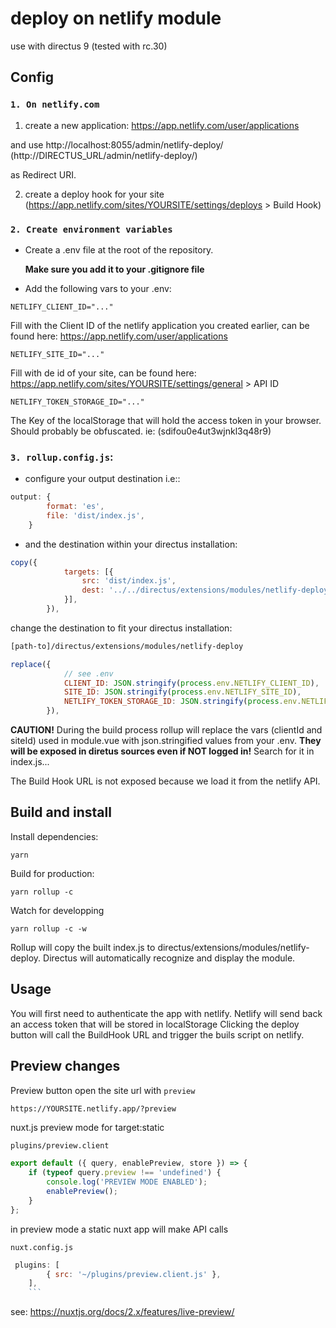 # deploy on netlify module

use with directus 9 (tested with rc.30)

## Config

### `1. On netlify.com`

1. create a new application: https://app.netlify.com/user/applications

and use http://localhost:8055/admin/netlify-deploy/ (http://DIRECTUS_URL/admin/netlify-deploy/)

as Redirect URI.

2. create a deploy hook for your site (https://app.netlify.com/sites/YOURSITE/settings/deploys > Build Hook)

### `2. Create environment variables`

-   Create a .env file at the root of the repository.

    **Make sure you add it to your .gitignore file**

-   Add the following vars to your .env:

```
NETLIFY_CLIENT_ID="..."
```

Fill with the Client ID of the netlify application you created earlier, can be found here: https://app.netlify.com/user/applications

```
NETLIFY_SITE_ID="..."
```

Fill with de id of your site, can be found here: https://app.netlify.com/sites/YOURSITE/settings/general > API ID

```
NETLIFY_TOKEN_STORAGE_ID="..."
```

The Key of the localStorage that will hold the access token in your browser. Should probably be obfuscated. ie: (sdifou0e4ut3wjnkl3q48r9)

### `3. rollup.config.js`:

-   configure your output destination i.e::

```js
output: {
        format: 'es',
        file: 'dist/index.js',
    }
```

-   and the destination within your directus installation:

```js
copy({
            targets: [{
                src: 'dist/index.js',
                dest: '../../directus/extensions/modules/netlify-deploy'
            }],
        }),
```

change the destination to fit your directus installation:

```html
[path-to]/directus/extensions/modules/netlify-deploy
```

```js
replace({
            // see .env
            CLIENT_ID: JSON.stringify(process.env.NETLIFY_CLIENT_ID),
            SITE_ID: JSON.stringify(process.env.NETLIFY_SITE_ID),
            NETLIFY_TOKEN_STORAGE_ID: JSON.stringify(process.env.NETLIFY_TOKEN_STORAGE_ID),
        }),
```

**CAUTION!**
During the build process rollup will replace the vars (clientId and siteId) used in module.vue with json.stringified values from your .env.
**They will be exposed in diretus sources even if NOT logged in!** Search for it in index.js...

The Build Hook URL is not exposed because we load it from the netlify API.

## Build and install

Install dependencies:

```
yarn
```

Build for production:

```
yarn rollup -c
```

Watch for developping

```
yarn rollup -c -w
```

Rollup will copy the built index.js to directus/extensions/modules/netlify-deploy.
Directus will automatically recognize and display the module.

## Usage

You will first need to authenticate the app with netlify.
Netlify will send back an access token that will be stored in localStorage
Clicking the deploy button will call the BuildHook URL and trigger the buils script on netlify.

## Preview changes

Preview button open the site url with `preview`

```html
https://YOURSITE.netlify.app/?preview
```

nuxt.js preview mode for target:static

`plugins/preview.client`

```js
export default ({ query, enablePreview, store }) => {
    if (typeof query.preview !== 'undefined') {
        console.log('PREVIEW MODE ENABLED');
        enablePreview();
    }
};
```

in preview mode a static nuxt app will make API calls

`nuxt.config.js`

````js
 plugins: [
        { src: '~/plugins/preview.client.js' },
    ],
    ```
````

see: https://nuxtjs.org/docs/2.x/features/live-preview/
